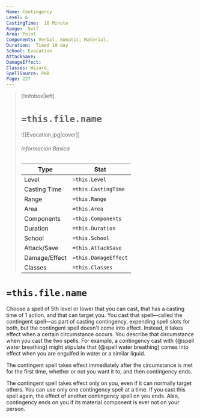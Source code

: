 ```yaml
---
Name: Contingency
Level: 6
CastingTime:  10 Minute 
Range:  Self
Area: Point
Components: Verbal, Somatic, Material, 
Duration:  Timed 10 day
School: Evocation
AttackSave: 
DamageEffect: 
Classes: Wizard, 
SpellSource: PHB
Page: 227
---
```


>[!infobox|left]
># `=this.file.name`
>![[Evocation.jpg|cover]]
> ###### Información Basica
> Type |  Stat |
> ---|---|
> Level | `=this.Level` |
> Casting Time | `=this.CastingTime` |
> Range | `=this.Range` |
> Area | `=this.Area` |
> Components | `=this.Components` |
> Duration | `=this.Duration` |
> School | `=this.School` |
> Attack/Save | `=this.AttackSave` |
> Damage/Effect | `=this.DamageEffect` |
> Classes | `=this.Classes` |

# `=this.file.name`
Choose a spell of 5th level or lower that you can cast, that has a casting time of 1 action, and that can target you. You cast that spell—called the contingent spell—as part of casting contingency, expending spell slots for both, but the contingent spell doesn&#x27;t come into effect. Instead, it takes effect when a certain circumstance occurs. You describe that circumstance when you cast the two spells. For example, a contingency cast with {@spell water breathing} might stipulate that {@spell water breathing} comes into effect when you are engulfed in water or a similar liquid.

The contingent spell takes effect immediately after the circumstance is met for the first time, whether or not you want it to, and then contingency ends.

The contingent spell takes effect only on you, even if it can normally target others. You can use only one contingency spell at a time. If you cast this spell again, the effect of another contingency spell on you ends. Also, contingency ends on you if its material component is ever not on your person.



 


 


 


